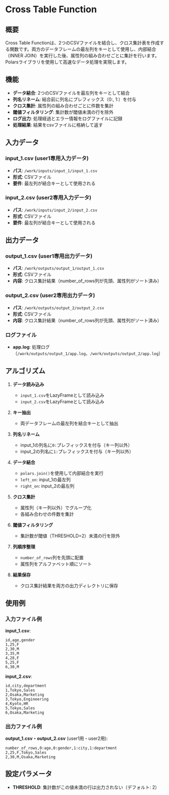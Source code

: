 # Cross Table Function

## 概要

Cross Table Functionは、2つのCSVファイルを結合し、クロス集計表を作成する関数です。両方のデータフレームの最左列をキーとして使用し、内部結合（INNER JOIN）を実行した後、属性列の組み合わせごとに集計を行います。Polarsライブラリを使用して高速なデータ処理を実現します。

## 機能

- **データ結合**: 2つのCSVファイルを最左列をキーとして結合
- **列名リネーム**: 結合前に列名にプレフィックス（0:, 1:）を付与
- **クロス集計**: 属性列の組み合わせごとに件数を集計
- **閾値フィルタリング**: 集計数が閾値未満の行を除外
- **ログ出力**: 処理経過とエラー情報をログファイルに記録
- **処理結果**: 結果をcsvファイルに格納して返す

## 入力データ

### input_1.csv (user1専用入力データ)
- **パス**: `/work/inputs/input_1/input_1.csv`
- **形式**: CSVファイル
- **要件**: 最左列が結合キーとして使用される

### input_2.csv (user2専用入力データ)
- **パス**: `/work/inputs/input_2/input_2.csv`
- **形式**: CSVファイル
- **要件**: 最左列が結合キーとして使用される

## 出力データ

### output_1.csv (user1専用出力データ)
- **パス**: `/work/outputs/output_1/output_1.csv`
- **形式**: CSVファイル
- **内容**: クロス集計結果（number_of_rows列が先頭、属性列がソート済み）

### output_2.csv (user2専用出力データ)
- **パス**: `/work/outputs/output_2/output_2.csv`
- **形式**: CSVファイル
- **内容**: クロス集計結果（number_of_rows列が先頭、属性列がソート済み）

### ログファイル
- **app.log**: 処理ログ（`/work/outputs/output_1/app.log`、`/work/outputs/output_2/app.log`）

## アルゴリズム

1. **データ読み込み**
   - `input_1.csv`をLazyFrameとして読み込み
   - `input_2.csv`をLazyFrameとして読み込み

2. **キー抽出**
   - 両データフレームの最左列を結合キーとして抽出

3. **列名リネーム**
   - input_1の列名に`0:`プレフィックスを付与（キー列以外）
   - input_2の列名に`1:`プレフィックスを付与（キー列以外）

4. **データ結合**
   - `polars.join()`を使用して内部結合を実行
   - `left_on`: input_1の最左列
   - `right_on`: input_2の最左列

5. **クロス集計**
   - 属性列（キー列以外）でグループ化
   - 各組み合わせの件数を集計

6. **閾値フィルタリング**
   - 集計数が閾値（THRESHOLD=2）未満の行を除外

7. **列順序整理**
   - `number_of_rows`列を先頭に配置
   - 属性列をアルファベット順にソート

8. **結果保存**
   - クロス集計結果を両方の出力ディレクトリに保存

## 使用例

### 入力ファイル例

**input_1.csv**:
```csv
id,age,gender
1,25,F
2,30,M
3,35,M
4,28,F
5,25,F
6,30,M
```

**input_2.csv**:
```csv
id,city,department
1,Tokyo,Sales
2,Osaka,Marketing
3,Tokyo,Engineering
4,Kyoto,HR
5,Tokyo,Sales
6,Osaka,Marketing
```

### 出力ファイル例

**output_1.csv・output_2.csv** (user1用・user2用):
```csv
number_of_rows,0:age,0:gender,1:city,1:department
2,25,F,Tokyo,Sales
2,30,M,Osaka,Marketing
```

## 設定パラメータ

- **THRESHOLD**: 集計数がこの値未満の行は出力されない（デフォルト: 2）

